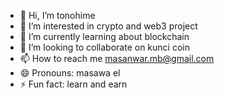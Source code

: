 - 👋 Hi, I’m tonohime
- 👀 I’m interested in crypto and web3 project
- 🌱 I’m currently learning about blockchain
- 💞️ I’m looking to collaborate on kunci coin
- 📫 How to reach me masanwar.mb@gmail.com
- 😄 Pronouns: masawa el
- ⚡ Fun fact: learn and earn

<!---
tonohime/tonohime is a ✨ special ✨ repository because its `README.md` (this file) appears on your GitHub profile.
You can click the Preview link to take a look at your changes.
--->
